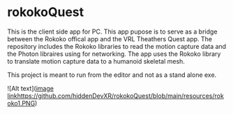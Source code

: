 # rokokoQuest

This is the client side app for PC. This app pupose is to serve as a bridge between the Rokoko offical app and the VRL Theathers Quest app.
The repository includes the Rokoko libraries to read the motion capture data and the Photon libraires using for networking. The app uses the Rokoko library to translate motion capture data to a humanoid skeletal mesh.

This project is meant to run from the editor and not as a stand alone exe.

![Alt text]([image link](https://github.com/hiddenDevXR/rokokoQuest/blob/main/resources/rokoko1.PNG)https://github.com/hiddenDevXR/rokokoQuest/blob/main/resources/rokoko1.PNG)
